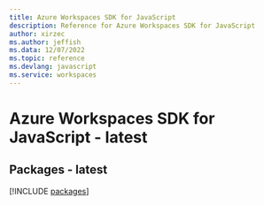 ```yaml
---
title: Azure Workspaces SDK for JavaScript
description: Reference for Azure Workspaces SDK for JavaScript
author: xirzec
ms.author: jeffish
ms.data: 12/07/2022
ms.topic: reference
ms.devlang: javascript
ms.service: workspaces
---
```

# Azure Workspaces SDK for JavaScript - latest
## Packages - latest
[!INCLUDE [packages](workspaces-index.md)]